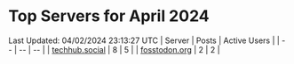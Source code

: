 # Top Servers for April 2024
Last Updated: 04/02/2024 23:13:27 UTC
| Server | Posts | Active Users |
| -- | -- | -- |
| [techhub.social](https://techhub.social/tags/PowerShell) | 8 | 5 |
| [fosstodon.org](https://fosstodon.org/tags/PowerShell) | 2 | 2 |
